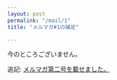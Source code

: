 ```yaml
---
layout: post
permalink: "/mail/1"
title: "メルマガ#1の補足"

---
```


今のところございません。

追記: [メルマガ第二号を載せました。](/japan)
